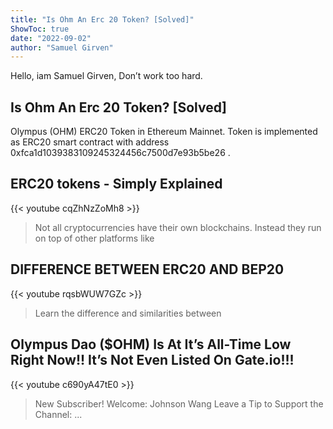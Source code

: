 ```yaml
---
title: "Is Ohm An Erc 20 Token? [Solved]"
ShowToc: true 
date: "2022-09-02"
author: "Samuel Girven" 
---
```


Hello, iam Samuel Girven, Don’t work too hard.
## Is Ohm An Erc 20 Token? [Solved]
Olympus (OHM) ERC20 Token in Ethereum Mainnet. Token is implemented as ERC20 smart contract with address 0xfca1d1039383109245324456c7500d7e93b5be26 .

## ERC20 tokens - Simply Explained
{{< youtube cqZhNzZoMh8 >}}
>Not all cryptocurrencies have their own blockchains. Instead they run on top of other platforms like 

## DIFFERENCE BETWEEN ERC20 AND BEP20
{{< youtube rqsbWUW7GZc >}}
>Learn the difference and similarities between 

## Olympus Dao ($OHM) Is At It’s All-Time Low Right Now!! It’s Not Even Listed On Gate.io!!!
{{< youtube c690yA47tE0 >}}
>New Subscriber! Welcome: Johnson Wang Leave a Tip to Support the Channel: ...

